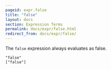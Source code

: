 ```yaml
---
pageid: expr.false
title: "false"
layout: docs
section: Expression Terms
permalink: docs/expr/false.html
redirect_from: docs/expr/false/
---
```


The `false` expression always evaluates as false.

    "false"
    ["false"]


